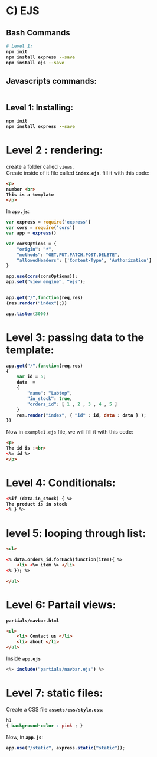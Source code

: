 # C) EJS



## Bash Commands
<b>

```bash
# Level 1:
npm init
npm install express --save
npm install ejs --save
```
</b>



## Javascripts commands:

<b>

```javascript


```

</b>






## Level 1: Installing:

<b>

```bash
npm init
npm install express --save
```
</b>






# Level 2 : rendering:

create a folder called `views`.  
Create inside of it  file called **`index.ejs`**.
fill it with this code:

<b>

```html
<p>
number <br>
This is a template
</p>
```

</b>

In **`app.js`**:

<b>

```javascript
var express = require('express')
var cors = require('cors')
var app = express()

var corsOptions = {
    "origin": "*",
    "methods": "GET,PUT,PATCH,POST,DELETE",
    "allowedHeaders": ['Content-Type', 'Authorization']
}

app.use(cors(corsOptions));
app.set("view engine", "ejs");


app.get("/",function(req,res)
{res.render("index");})

app.listen(3000)
```

</b>


















# Level 3: passing data to the template:

<b>

```javascript
app.get("/",function(req,res)
{
	var id = 5;
	data  = 
	{
		"name": "Labtop",
		"in_stock": true,
		"orders_id": [ 1 , 2 , 3 , 4 , 5 ]
	}
	res.render("index", { "id" : id, data : data } );
})
```

</b>

Now in `example1.ejs` file, we will fill it with this code:

<b>

```html
<p>
The id is :<br>
<%= id %>
</p>
```

</b>















# Level 4: Conditionals:

<b>

```html
<%if (data.in_stock) { %>
The product is in stock
<% } %>
```

</b>


# level 5: looping through list:

<b>

```html
<ul>

<% data.orders_id.forEach(function(item){ %>
	<li> <%= item %> </li>
<% }); %>

</ul>
```

</b>




# Level 6: Partail views:

<b>

`partials/navbar.html`


```html
<ul>
	<li> Contact us </li>
	<li> about </li>
</ul>
```

</b>

Inside **`app.ejs`**


<b>


```javascript
<%- include("partials/navbar.ejs") %>
```

</b>




# Level 7: static files:

Create a CSS file **`assets/css/style.css`**: 

```CSS
h1
{ background-color : pink ; }
```


Now, in **`app.js`**:

<b>

```javascript
app.use("/static", express.static("static"));
```	

</b>




